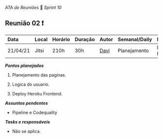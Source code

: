  *ATA de Reuniões* 📝 *Sprint 10* 

## Reunião 02 ❗

| Data  | Local | Horário | Duração  | Autor | Semanal/Daily | Participantes |
| :- | :- | :- | :- | :- | :- | :- |
| 21/04/21 | Jitsi |210h | 30h | [Davi](https://github.com/DaviMatheus)| Planejamento | Povo do Front |

***Pontos planejados***  

1. Planejamento das paginas.

2. Logica do usuario.

3. Deploy Heroku Frontend.


***Assuntos pendentes***
* Pipeline e Codequality

***Tasks e responsáveis***
- Não se aplica.